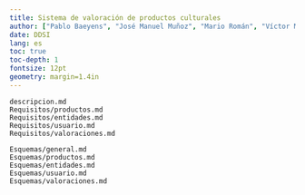 ```yaml
---
title: Sistema de valoración de productos culturales
author: ["Pablo Baeyens", "José Manuel Muñoz", "Mario Román", "Víctor Manuel Cerrato"]
date: DDSI
lang: es
toc: true
toc-depth: 1
fontsize: 12pt
geometry: margin=1.4in
---
```


```include
descripcion.md
Requisitos/productos.md
Requisitos/entidades.md
Requisitos/usuario.md
Requisitos/valoraciones.md
```

<!--Esquemas-->

```include
Esquemas/general.md
Esquemas/productos.md
Esquemas/entidades.md
Esquemas/usuario.md
Esquemas/valoraciones.md
```
